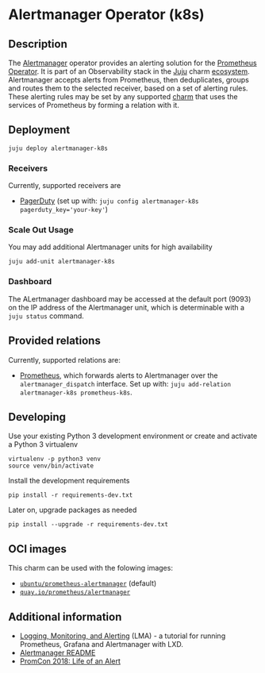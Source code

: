 # Alertmanager Operator (k8s)

## Description

The [Alertmanager] operator provides an alerting solution for the [Prometheus][Prometheus Docs] 
[Operator][Prometheus Operator]. It is part of an Observability stack in the [Juju] charm
[ecosystem]. Alertmanager accepts alerts from Prometheus, then deduplicates, groups
and routes them to the selected receiver, based on a set of alerting rules. These
alerting rules may be set by any supported [charm] that uses the services of
Prometheus by forming a relation with it.

[Alertmanager]: https://prometheus.io/docs/alerting/latest/alertmanager/
[Prometheus Docs]: https://prometheus.io/docs/introduction/overview/
[Prometheus Operator]: https://github.com/canonical/prometheus-operator
[Juju]: https://jaas.ai/
[ecosystem]: https://charmhub.io/
[charm]: https://charmhub.io/

## Deployment

    juju deploy alertmanager-k8s


### Receivers

Currently, supported receivers are
  - [PagerDuty](https://www.pagerduty.com/) (set up with:
    `juju config alertmanager-k8s pagerduty_key='your-key'`)

### Scale Out Usage

You may add additional Alertmanager units for high availability

    juju add-unit alertmanager-k8s

### Dashboard

The ALertmanager dashboard may be accessed at the default port (9093) on the IP
address of the Alertmanager unit, which is determinable with a `juju status` command.

## Provided relations

Currently, supported relations are:
  - [Prometheus](https://github.com/canonical/prometheus-operator), which forwards alerts to
    Alertmanager over the `alertmanager_dispatch` interface. Set up with: 
    `juju add-relation alertmanager-k8s prometheus-k8s`.

## Developing

Use your existing Python 3 development environment or create and
activate a Python 3 virtualenv

    virtualenv -p python3 venv
    source venv/bin/activate

Install the development requirements

    pip install -r requirements-dev.txt

Later on, upgrade packages as needed

    pip install --upgrade -r requirements-dev.txt

## OCI images
This charm can be used with the folowing images:
- [`ubuntu/prometheus-alertmanager`](https://hub.docker.com/r/ubuntu/prometheus-alertmanager) (default)
- [`quay.io/prometheus/alertmanager`](https://quay.io/repository/prometheus/alertmanager?tab=tags)


## Additional information
- [Logging, Monitoring, and Alerting](https://discourse.ubuntu.com/t/logging-monitoring-and-alerting/19151) (LMA) - 
  a tutorial for running Prometheus, Grafana and Alertmanager with LXD.
- [Alertmanager README](https://github.com/prometheus/alertmanager)
- [PromCon 2018: Life of an Alert](https://youtube.com/watch?v=PUdjca23Qa4)

